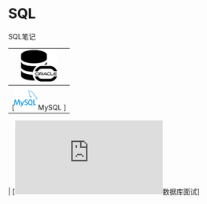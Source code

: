 # SQL
SQL笔记

| [![](https://github.com/bfsz/SQL/blob/master/images/cc-oracle.png)](https://github.com/bfsz/SQL/blob/master/Oracle.md) |
| ----------------------------------------------------------- |
| [![](https://github.com/bfsz/SQL/blob/master/images/mysql.png)MySQL ]   

| [![](https://github.com/bfsz/SQL_StuNote/blob/master/%E6%95%B0%E6%8D%AE%E5%BA%93%E9%9D%A2%E8%AF%95.md)数据库面试]



## 

